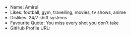 * Name: Amirul
* Likes: football, gym, travelling, movies, tv shows, anime
* Dislikes: 24/7 shift systems
* Favourite Quote: You miss every shot you don't take
* GitHub Profile URL: 